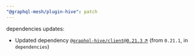 ```yaml
---
"@graphql-mesh/plugin-hive": patch
---
```

dependencies updates:
  - Updated dependency [`@graphql-hive/client@0.21.3` ↗︎](https://www.npmjs.com/package/@graphql-hive/client/v/0.21.3) (from `0.21.1`, in `dependencies`)
